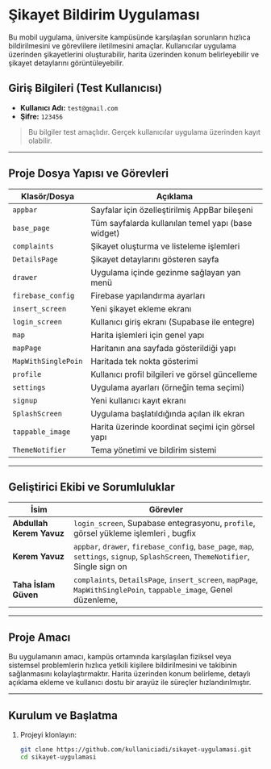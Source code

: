 #  Şikayet Bildirim Uygulaması

Bu mobil uygulama, üniversite kampüsünde karşılaşılan sorunların hızlıca bildirilmesini ve görevlilere iletilmesini amaçlar. Kullanıcılar uygulama üzerinden şikayetlerini oluşturabilir, harita üzerinden konum belirleyebilir ve şikayet detaylarını görüntüleyebilir.

##  Giriş Bilgileri (Test Kullanıcısı)

- **Kullanıcı Adı:** `test@gmail.com`  
- **Şifre:** `123456`

>  Bu bilgiler test amaçlıdır. Gerçek kullanıcılar uygulama üzerinden kayıt olabilir.

---

##  Proje Dosya Yapısı ve Görevleri

| Klasör/Dosya | Açıklama |
|-------------|----------|
| `appbar` | Sayfalar için özelleştirilmiş AppBar bileşeni |
| `base_page` | Tüm sayfalarda kullanılan temel yapı (base widget) |
| `complaints` | Şikayet oluşturma ve listeleme işlemleri |
| `DetailsPage` | Şikayet detaylarını gösteren sayfa |
| `drawer` | Uygulama içinde gezinme sağlayan yan menü |
| `firebase_config` | Firebase yapılandırma ayarları |
| `insert_screen` | Yeni şikayet ekleme ekranı |
| `login_screen` | Kullanıcı giriş ekranı (Supabase ile entegre) |
| `map` | Harita işlemleri için genel yapı |
| `mapPage` | Haritanın ana sayfada gösterildiği yapı |
| `MapWithSinglePoin` | Haritada tek nokta gösterimi |
| `profile` | Kullanıcı profil bilgileri ve görsel güncelleme |
| `settings` | Uygulama ayarları (örneğin tema seçimi) |
| `signup` | Yeni kullanıcı kayıt ekranı |
| `SplashScreen` | Uygulama başlatıldığında açılan ilk ekran |
| `tappable_image` | Harita üzerinde koordinat seçimi için görsel yapı |
| `ThemeNotifier` | Tema yönetimi ve bildirim sistemi |

---

##  Geliştirici Ekibi ve Sorumluluklar

| İsim | Görevler |
|------|---------|
| **Abdullah Kerem Yavuz** | `login_screen`, Supabase entegrasyonu, `profile`, görsel yükleme işlemleri , bugfix |
| **Kerem Yavuz** | `appbar`, `drawer`, `firebase_config`, `base_page`, `map`, `settings`, `signup`, `SplashScreen`, `ThemeNotifier`, Single sign on |
| **Taha İslam Güven** |  `complaints`, `DetailsPage`, `insert_screen`, `mapPage`, `MapWithSinglePoin`, `tappable_image`, Genel düzenleme, |

---

##  Proje Amacı

Bu uygulamanın amacı, kampüs ortamında karşılaşılan fiziksel veya sistemsel problemlerin hızlıca yetkili kişilere bildirilmesini ve takibinin sağlanmasını kolaylaştırmaktır. Harita üzerinden konum belirleme, detaylı açıklama ekleme ve kullanıcı dostu bir arayüz ile süreçler hızlandırılmıştır.

---

##  Kurulum ve Başlatma

1. Projeyi klonlayın:  
   ```bash
   git clone https://github.com/kullaniciadi/sikayet-uygulamasi.git
   cd sikayet-uygulamasi
